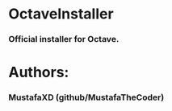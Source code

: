 # OctaveInstaller
### Official installer for Octave.

# Authors:
### MustafaXD (github/MustafaTheCoder)
